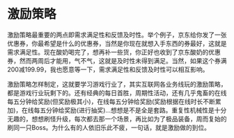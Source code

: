 # 激励策略

激励策略最重要的两点即需求满足性和反馈及时性。举个例子，京东给你发了一张优惠券，你最希望是什么的优惠券，当然是你现在就想入手东西的券最好，这就是需求满足性。现在酸奶喝完了，想再补一些货，你正好也收到了京东酸奶的优惠券，然而两周后才能用，气不气，这就是及时性未得到满足。当然，如果这个券满200减199.99，我也愿意等一下，需求满足性和反馈及时性可以相互影响。

激励策略怎样制定，这就要学习游戏行业了，其实互联网各业务线玩的激励策略，都是游戏行业玩剩下的。还有经典的每日首胜，周期性活动，还有几乎鬼畜的在线每五分钟给奖励\(但奖励极其小\)，在线每五分钟给奖励\(奖励根据在线时长不断累加\)，在线每五分钟给奖励\(进行抽奖\)...想想是不是全是套路。重复性机械性是十分无趣的，想想刷怪升级，每次都去那一个场景，再比如为了极品装备，周而复始的刷同一只Boss。为什么有的人依旧乐此不疲，一句话，就是激励做的到位。

